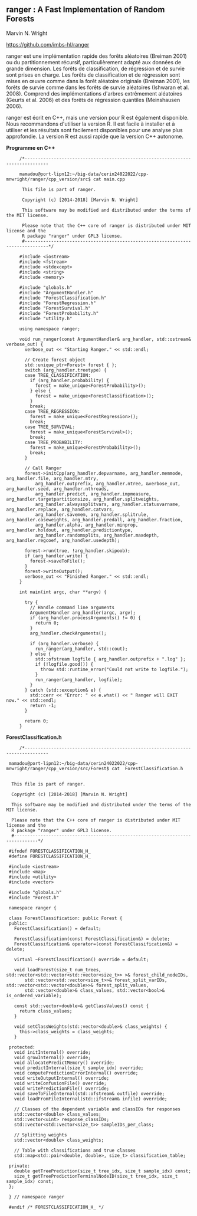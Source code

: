  ## ranger : A Fast Implementation of Random Forests

Marvin N. Wright

https://github.com/imbs-hl/ranger

ranger est une implémentation rapide des forêts aléatoires (Breiman 2001) ou du partitionnement récursif, 
particulièrement adapté aux données de grande dimension. Les forêts de classification, de régression et de survie sont prises en charge. 
Les forêts de classification et de régression sont mises en œuvre comme dans la forêt aléatoire originale (Breiman 2001), 
les forêts de survie comme dans les forêts de survie aléatoires (Ishwaran et al. 2008). 
Comprend des implémentations d'arbres extrêmement aléatoires (Geurts et al. 2006) et des forêts de régression quantiles (Meinshausen 2006).

ranger est écrit en C++, mais une version pour R est également disponible. 
Nous recommandons d'utiliser la version R. Il est facile à installer et à utiliser et les résultats sont facilement disponibles pour 
une analyse plus approfondie. La version R est aussi rapide que la version C++ autonome.

**Programme en C++**

         /*-------------------------------------------------------------------------------

         mamadou@port-lipn12:~/big-data/cerin24022022/cpp-mnwright/ranger/cpp_version/src$ cat main.cpp 

          This file is part of ranger.

          Copyright (c) [2014-2018] [Marvin N. Wright]

          This software may be modified and distributed under the terms of the MIT license.

          Please note that the C++ core of ranger is distributed under MIT license and the
          R package "ranger" under GPL3 license.
          #-------------------------------------------------------------------------------*/

         #include <iostream>
         #include <fstream>
         #include <stdexcept>
         #include <string>
         #include <memory>

         #include "globals.h"
         #include "ArgumentHandler.h"
         #include "ForestClassification.h"
         #include "ForestRegression.h"
         #include "ForestSurvival.h"
         #include "ForestProbability.h"
         #include "utility.h"

         using namespace ranger;

         void run_ranger(const ArgumentHandler& arg_handler, std::ostream& verbose_out) {
           verbose_out << "Starting Ranger." << std::endl;

           // Create forest object
           std::unique_ptr<Forest> forest { };
           switch (arg_handler.treetype) {
           case TREE_CLASSIFICATION:
             if (arg_handler.probability) {
               forest = make_unique<ForestProbability>();
             } else {
               forest = make_unique<ForestClassification>();
             }
             break;
           case TREE_REGRESSION:
             forest = make_unique<ForestRegression>();
             break;
           case TREE_SURVIVAL:
             forest = make_unique<ForestSurvival>();
             break;
           case TREE_PROBABILITY:
             forest = make_unique<ForestProbability>();
             break;
           }

           // Call Ranger
           forest->initCpp(arg_handler.depvarname, arg_handler.memmode, arg_handler.file, arg_handler.mtry,
               arg_handler.outprefix, arg_handler.ntree, &verbose_out, arg_handler.seed, arg_handler.nthreads,
               arg_handler.predict, arg_handler.impmeasure, arg_handler.targetpartitionsize, arg_handler.splitweights,
               arg_handler.alwayssplitvars, arg_handler.statusvarname, arg_handler.replace, arg_handler.catvars,
               arg_handler.savemem, arg_handler.splitrule, arg_handler.caseweights, arg_handler.predall, arg_handler.fraction,
               arg_handler.alpha, arg_handler.minprop, arg_handler.holdout, arg_handler.predictiontype,
               arg_handler.randomsplits, arg_handler.maxdepth, arg_handler.regcoef, arg_handler.usedepth);

           forest->run(true, !arg_handler.skipoob);
           if (arg_handler.write) {
             forest->saveToFile();
           }
           forest->writeOutput();
           verbose_out << "Finished Ranger." << std::endl;
         }

         int main(int argc, char **argv) {

           try {
             // Handle command line arguments
             ArgumentHandler arg_handler(argc, argv);
             if (arg_handler.processArguments() != 0) {
               return 0;
             }
             arg_handler.checkArguments();

             if (arg_handler.verbose) {
               run_ranger(arg_handler, std::cout);
             } else {
               std::ofstream logfile { arg_handler.outprefix + ".log" };
               if (!logfile.good()) {
                 throw std::runtime_error("Could not write to logfile.");
               }
               run_ranger(arg_handler, logfile);
             }
           } catch (std::exception& e) {
             std::cerr << "Error: " << e.what() << " Ranger will EXIT now." << std::endl;
             return -1;
           }

           return 0;
         }



  **ForestClassification.h**


         /*-------------------------------------------------------------------------------

     mamadou@port-lipn12:~/big-data/cerin24022022/cpp-mnwright/ranger/cpp_version/src/Forest$ cat  ForestClassification.h


      This file is part of ranger.

      Copyright (c) [2014-2018] [Marvin N. Wright]

      This software may be modified and distributed under the terms of the MIT license.

      Please note that the C++ core of ranger is distributed under MIT license and the
      R package "ranger" under GPL3 license.
      #-------------------------------------------------------------------------------*/

     #ifndef FORESTCLASSIFICATION_H_
     #define FORESTCLASSIFICATION_H_

     #include <iostream>
     #include <map>
     #include <utility>
     #include <vector>

     #include "globals.h"
     #include "Forest.h"

     namespace ranger {

     class ForestClassification: public Forest {
     public:
       ForestClassification() = default;

       ForestClassification(const ForestClassification&) = delete;
       ForestClassification& operator=(const ForestClassification&) = delete;

       virtual ~ForestClassification() override = default;

       void loadForest(size_t num_trees, std::vector<std::vector<std::vector<size_t>> >& forest_child_nodeIDs,
           std::vector<std::vector<size_t>>& forest_split_varIDs, std::vector<std::vector<double>>& forest_split_values,
           std::vector<double>& class_values, std::vector<bool>& is_ordered_variable);

       const std::vector<double>& getClassValues() const {
         return class_values;
       }

       void setClassWeights(std::vector<double>& class_weights) {
         this->class_weights = class_weights;
       }

     protected:
       void initInternal() override;
       void growInternal() override;
       void allocatePredictMemory() override;
       void predictInternal(size_t sample_idx) override;
       void computePredictionErrorInternal() override;
       void writeOutputInternal() override;
       void writeConfusionFile() override;
       void writePredictionFile() override;
       void saveToFileInternal(std::ofstream& outfile) override;
       void loadFromFileInternal(std::ifstream& infile) override;

       // Classes of the dependent variable and classIDs for responses
       std::vector<double> class_values;
       std::vector<uint> response_classIDs;
       std::vector<std::vector<size_t>> sampleIDs_per_class;

       // Splitting weights
       std::vector<double> class_weights;

       // Table with classifications and true classes
       std::map<std::pair<double, double>, size_t> classification_table;

     private:
       double getTreePrediction(size_t tree_idx, size_t sample_idx) const;
       size_t getTreePredictionTerminalNodeID(size_t tree_idx, size_t sample_idx) const;
     };

     } // namespace ranger

     #endif /* FORESTCLASSIFICATION_H_ */

